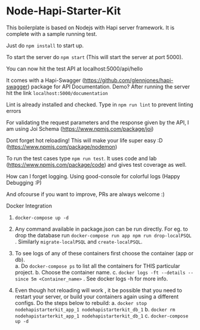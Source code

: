# Node-Hapi-Starter-Kit

This boilerplate is based on Nodejs with Hapi server framework. It is complete with a sample running test.

Just do `npm install` to start up.

To start the server do `npm start`
(This will start the server at port 5000).

You can now hit the test API at localhost:5000/api/hello

It comes with a Hapi-Swagger (https://github.com/glennjones/hapi-swagger) package for API Documentation. 
Demo? After running the server hit the link `localhost:5000/documentation`

Lint is already installed and checked. Type in `npm run lint` to prevent linting errors

For validating the request parameters and the response given by the API, I am using Joi Schema (https://www.npmjs.com/package/joi)

Dont forget hot reloading! This will make your life super easy :D (https://www.npmjs.com/package/nodemon)

To run the test cases type `npm run test`. It uses code and lab (https://www.npmjs.com/package/code) and gives test coverage as well.

How can I forget logging. Using good-console for colorful logs (Happy Debugging :P)

And ofcourse if you want to improve, PRs are always welcome :)



Docker Integration

1. `docker-compose up -d`

2. Any command available in package.json can be run directly. For eg. to drop the database run `docker-compose run app npm run drop-localPSQL` . Similarly `migrate-localPSQL` and `create-localPSQL`.

3. To see logs of any of these containers first choose the container (app or db).   
    a. Do `docker-compose ps` to list all the containers for THIS particular project. 
    b. Choose the container name.
    c. `docker logs -ft --details --since 5m <Container_name>` . See docker logs -h for more info.

4. Even though hot reloading will work , it be possible that you need to restart your server, or build your containers again using a different configs. Do the steps below to rebuild: 
    a. `docker stop nodehapistarterkit_app_1 nodehapistarterkit_db_1`
    b. `docker rm nodehapistarterkit_app_1 nodehapistarterkit_db_1`
    c. `docker-compose up -d`



